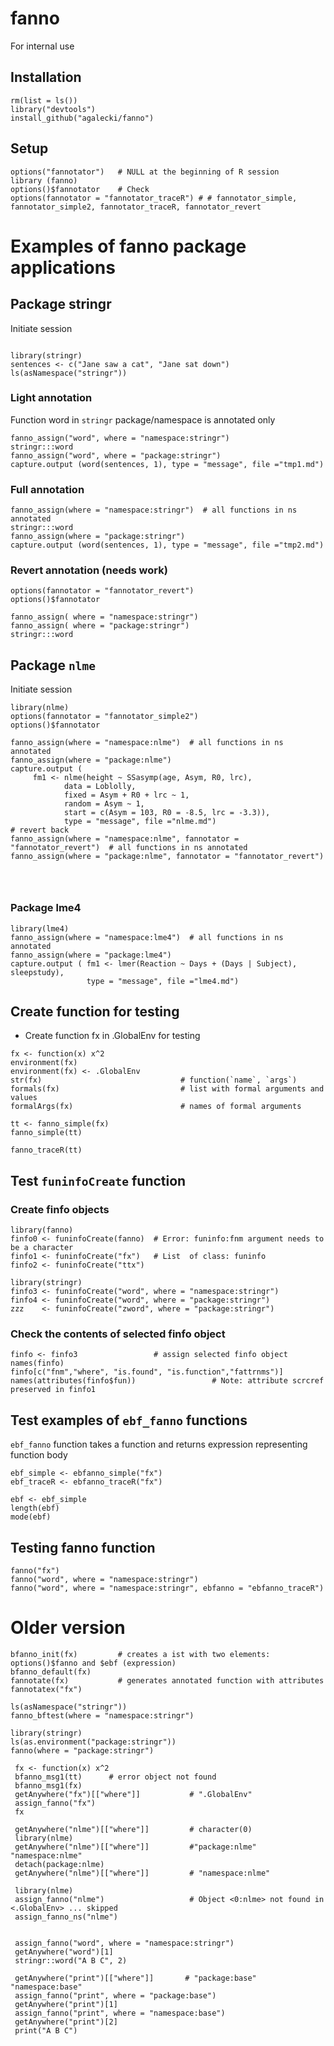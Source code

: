 # fanno
For internal use

## Installation
```
rm(list = ls())
library("devtools")
install_github("agalecki/fanno")
```
## Setup

```
options("fannotator")   # NULL at the beginning of R session
library (fanno)
options()$fannotator    # Check 
options(fannotator = "fannotator_traceR") # # fannotator_simple, fannotator_simple2, fannotator_traceR, fannotator_revert
```

# Examples of fanno package  applications


## Package stringr 

Initiate session

```

library(stringr)
sentences <- c("Jane saw a cat", "Jane sat down")
ls(asNamespace("stringr"))
```

### Light annotation 

Function word in `stringr` package/namespace is annotated only  

```
fanno_assign("word", where = "namespace:stringr")
stringr:::word
fanno_assign("word", where = "package:stringr")
capture.output (word(sentences, 1), type = "message", file ="tmp1.md")
```


###  Full annotation

```
fanno_assign(where = "namespace:stringr")  # all functions in ns annotated
stringr:::word
fanno_assign(where = "package:stringr")    
capture.output (word(sentences, 1), type = "message", file ="tmp2.md")
```

### Revert annotation (needs work)

```
options(fannotator = "fannotator_revert")
options()$fannotator

fanno_assign( where = "namespace:stringr")
fanno_assign( where = "package:stringr")
stringr:::word
```

## Package `nlme`

Initiate session

```
library(nlme)
options(fannotator = "fannotator_simple2")
options()$fannotator
```
```
fanno_assign(where = "namespace:nlme")  # all functions in ns annotated
fanno_assign(where = "package:nlme")    
capture.output (
     fm1 <- nlme(height ~ SSasymp(age, Asym, R0, lrc),
            data = Loblolly,
            fixed = Asym + R0 + lrc ~ 1,
            random = Asym ~ 1,
            start = c(Asym = 103, R0 = -8.5, lrc = -3.3)), 
            type = "message", file ="nlme.md")
# revert back 
fanno_assign(where = "namespace:nlme", fannotator = "fannotator_revert")  # all functions in ns annotated
fanno_assign(where = "package:nlme", fannotator = "fannotator_revert")    


           
```

### Package lme4

```
library(lme4)
fanno_assign(where = "namespace:lme4")  # all functions in ns annotated
fanno_assign(where = "package:lme4")    
capture.output ( fm1 <- lmer(Reaction ~ Days + (Days | Subject), sleepstudy),
                 type = "message", file ="lme4.md")

```

## Create function for testing

* Create function fx in .GlobalEnv for testing

```
fx <- function(x) x^2
environment(fx)                
environment(fx) <- .GlobalEnv
str(fx)                               # function(`name`, `args`)
formals(fx)                           # list with formal arguments and values
formalArgs(fx)                        # names of formal arguments
```

 ```
 tt <- fanno_simple(fx)
 fanno_simple(tt)

 fanno_traceR(tt)
```

## Test `funinfoCreate` function

### Create finfo objects

```
library(fanno)
finfo0 <- funinfoCreate(fanno)  # Error: funinfo:fnm argument needs to be a character
finfo1 <- funinfoCreate("fx")   # List  of class: funinfo
finfo2 <- funinfoCreate("ttx")

library(stringr)
finfo3 <- funinfoCreate("word", where = "namespace:stringr")
finfo4 <- funinfoCreate("word", where = "package:stringr")
zzz    <- funinfoCreate("zword", where = "package:stringr")
```
### Check the contents of selected finfo object

```
finfo <- finfo3                 # assign selected finfo object
names(finfo)
finfo[c("fnm","where", "is.found", "is.function","fattrnms")]  
names(attributes(finfo$fun))                 # Note: attribute scrcref preserved in finfo1
```

## Test examples of `ebf_fanno` functions

`ebf_fanno` function takes a function and returns expression representing function body 

```
ebf_simple <- ebfanno_simple("fx")
ebf_traceR <- ebfanno_traceR("fx")
```

```
ebf <- ebf_simple
length(ebf) 
mode(ebf)
```

## Testing fanno function

```
fanno("fx")
fanno("word", where = "namespace:stringr")
fanno("word", where = "namespace:stringr", ebfanno = "ebfanno_traceR")
```



# Older version
```
bfanno_init(fx)         # creates a ist with two elements: options()$fanno and $ebf (expression)  
bfanno_default(fx)                    
fannotate(fx)           # generates annotated function with attributes
fannotatex("fx")
```
```
ls(asNamespace("stringr"))
fanno_bftest(where = "namespace:stringr")

library(stringr)
ls(as.environment("package:stringr"))
fanno(where = "package:stringr")
```


````
 fx <- function(x) x^2
 bfanno_msg1(tt)      # error object not found
 bfanno_msg1(fx)    
 getAnywhere("fx")[["where"]]           # ".GlobalEnv"
 assign_fanno("fx")
 fx
 
 getAnywhere("nlme")[["where"]]         # character(0)
 library(nlme)   
 getAnywhere("nlme")[["where"]]         #"package:nlme"   "namespace:nlme"
 detach(package:nlme)
 getAnywhere("nlme")[["where"]]         # "namespace:nlme"
 
 library(nlme)
 assign_fanno("nlme")                   # Object <0:nlme> not found in  <.GlobalEnv> ... skipped
 assign_fanno_ns("nlme") 
 
 
 assign_fanno("word", where = "namespace:stringr")
 getAnywhere("word")[1]
 stringr::word("A B C", 2)
 
 getAnywhere("print")[["where"]]       # "package:base" "namespace:base"
 assign_fanno("print", where = "package:base")
 getAnywhere("print")[1]
 assign_fanno("print", where = "namespace:base")
 getAnywhere("print")[2]
 print("A B C")

 
````
